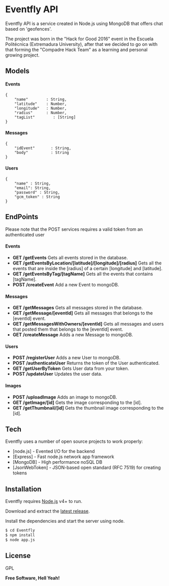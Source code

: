 # Eventfly API

Eventfly API is a service created in Node.js using MongoDB that offers chat based on 'geofences'. 

The project was born in the "Hack for Good 2016" event in the Escuela Politécnica (Extremadura University), after that we decided to go on with that forming the "Compadre Hack Team" as a learning and personal growing project.

## Models

#### Events
```
{
    "name"        : String,
    "latitude"    : Number,
    "longitude"   : Number,
    "radius"      : Number,
    "tagList"        : [String]
}
```
#### Messages
```
{
    "idEvent"       : String,
    "body"          : String  
}
```
#### Users
```
{
    "name" : String,
    "email": String,
    "password" : String,
    "gcm_token" : String
}
```

## EndPoints

Please note that the POST services requires a valid token from an authenticated user

#### Events
    
- **GET /getEvents** Gets all events stored in the database.
- **GET /getEventsByLocation/[latitude]/[longitude]/[radius]** Gets all the events that are inside the [radius] of a certain [longitude] and [latitude].
- **GET /getEventsByTag/[tagName]** Gets all the events that contains [tagName]. 
- **POST /createEvent** Add a new Event to mongoDB.

#### Messages

- **GET /getMessages** Gets all messages stored in the database.
- **GET /getMessage/[eventId]** Gets all messages that belongs to the [eventId] event.
- **GET /getMessagesWithOwners/[eventId]** Gets all messages and users that posted them that belongs to the [eventId] event.
- **GET /createMessage** Adds a new Message to mongoDB.

#### Users

- **POST /registerUser** Adds a new User to mongoDB.
- **POST /authenticateUser** Returns the token of the User authenticated.
- **GET /getUserByToken** Gets User data from your token.
- **POST /updateUser** Updates the user data.

#### Images

- **POST /uploadImage** Adds an image to mongoDB.
- **GET /getImage/[id]** Gets the image corresponding to the [id].
- **GET /getThumbnail/[id]** Gets the thumbnail image corresponding to the [id].


## Tech

Eventfly uses a number of open source projects to work properly:

* [node.js] - Evented I/O for the backend
* [Express] - Fast node.js network app framework 
* [MongoDB] - High performance noSQL DB
* [JsonWebToken] - JSON-based open standard (RFC 7519) for creating tokens

## Installation

Eventfly requires [Node.js](https://nodejs.org/) v4+ to run.

Download and extract the [latest release](https://github.com/CompadreHackTeam/Eventfly).

Install the dependencies and start the server using node.

```sh
$ cd Eventfly
$ npm install 
$ node app.js
```

License
----

GPL

**Free Software, Hell Yeah!**